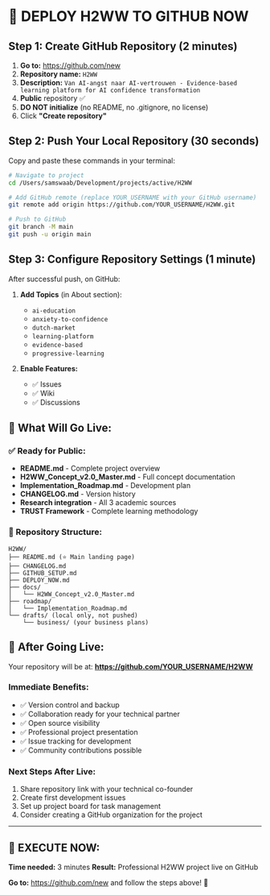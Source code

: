 # 🚀 DEPLOY H2WW TO GITHUB NOW

## Step 1: Create GitHub Repository (2 minutes)

1. **Go to:** https://github.com/new
2. **Repository name:** `H2WW`
3. **Description:** `Van AI-angst naar AI-vertrouwen - Evidence-based learning platform for AI confidence transformation`
4. **Public** repository ✅
5. **DO NOT initialize** (no README, no .gitignore, no license)
6. Click **"Create repository"**

## Step 2: Push Your Local Repository (30 seconds)

Copy and paste these commands in your terminal:

```bash
# Navigate to project
cd /Users/samswaab/Development/projects/active/H2WW

# Add GitHub remote (replace YOUR_USERNAME with your GitHub username)
git remote add origin https://github.com/YOUR_USERNAME/H2WW.git

# Push to GitHub
git branch -M main
git push -u origin main
```

## Step 3: Configure Repository Settings (1 minute)

After successful push, on GitHub:

1. **Add Topics** (in About section):
   - `ai-education`
   - `anxiety-to-confidence`
   - `dutch-market`
   - `learning-platform`
   - `evidence-based`
   - `progressive-learning`

2. **Enable Features:**
   - ✅ Issues
   - ✅ Wiki
   - ✅ Discussions

## 🎯 What Will Go Live:

### ✅ Ready for Public:
- **README.md** - Complete project overview
- **H2WW_Concept_v2.0_Master.md** - Full concept documentation
- **Implementation_Roadmap.md** - Development plan
- **CHANGELOG.md** - Version history
- **Research integration** - All 3 academic sources
- **TRUST Framework** - Complete learning methodology

### 📁 Repository Structure:
```
H2WW/
├── README.md (⭐ Main landing page)
├── CHANGELOG.md
├── GITHUB_SETUP.md
├── DEPLOY_NOW.md
├── docs/
│   └── H2WW_Concept_v2.0_Master.md
├── roadmap/
│   └── Implementation_Roadmap.md
└── drafts/ (local only, not pushed)
    └── business/ (your business plans)
```

## 🎉 After Going Live:

Your repository will be at:
**https://github.com/YOUR_USERNAME/H2WW**

### Immediate Benefits:
- ✅ Version control and backup
- ✅ Collaboration ready for your technical partner
- ✅ Open source visibility
- ✅ Professional project presentation
- ✅ Issue tracking for development
- ✅ Community contributions possible

### Next Steps After Live:
1. Share repository link with your technical co-founder
2. Create first development issues
3. Set up project board for task management
4. Consider creating a GitHub organization for the project

---

## 🚨 EXECUTE NOW:

**Time needed:** 3 minutes
**Result:** Professional H2WW project live on GitHub

**Go to:** https://github.com/new and follow the steps above! 🚀